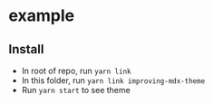 # example

## Install

- In root of repo, run `yarn link`
- In this folder, run `yarn link improving-mdx-theme`
- Run `yarn start` to see theme
